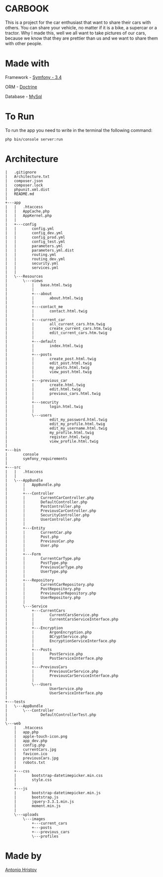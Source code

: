 CARBOOK
=========

This is a project for the car enthusiast that want to share their cars with others. 
You can share your vehicle, no matter if it is a bike, a supercar or a tractor. Why 
I made this, well we all want to take pictures of our cars, because we know that they 
are prettier than us and we want to share them with other people.

Made with
=========
Framework - [Symfony - 3.4](https://symfony.com/)

ORM - [Doctrine](https://www.doctrine-project.org/) 

Database - [MySql](https://www.mysql.com/)

To Run
=======
To run the app you need to write in the terminal the following command:

```php bin/console server:run```

Architecture
============
```
|   .gitignore
|   Architecture.txt
|   composer.json
|   composer.lock
|   phpunit.xml.dist
|   README.md
|   
+---app
|   |   .htaccess
|   |   AppCache.php
|   |   AppKernel.php
|   |   
|   +---config
|   |       config.yml
|   |       config_dev.yml
|   |       config_prod.yml
|   |       config_test.yml
|   |       parameters.yml
|   |       parameters.yml.dist
|   |       routing.yml
|   |       routing_dev.yml
|   |       security.yml
|   |       services.yml
|   |       
|   \---Resources
|       \---views
|           |   base.html.twig
|           |   
|           +---about
|           |       about.html.twig
|           |       
|           +---contact_me
|           |       contact.html.twig
|           |       
|           +---current_car
|           |       all_current_cars.htm.twig
|           |       create_current_cars.htm.twig
|           |       edit_current_cars.htm.twig
|           |       
|           +---default
|           |       index.html.twig
|           |       
|           +---posts
|           |       create_post.html.twig
|           |       edit_post.html.twig
|           |       my_posts.html.twig
|           |       view_post.html.twig
|           |       
|           +---previous_car
|           |       create.html.twig
|           |       edit.html.twig
|           |       previous_cars.html.twig
|           |       
|           +---security
|           |       login.html.twig
|           |       
|           \---users
|                   edit_my_password.html.twig
|                   edit_my_profile.html.twig
|                   edit_my_username.html.twig
|                   my_profile.html.twig
|                   register.html.twig
|                   view_profile.html.twig
|                   
+---bin
|       console
|       symfony_requirements
|       
+---src
|   |   .htaccess
|   |   
|   \---AppBundle
|       |   AppBundle.php
|       |   
|       +---Controller
|       |       CurrentCarController.php
|       |       DefaultController.php
|       |       PostController.php
|       |       PreviousCarController.php
|       |       SecurityController.php
|       |       UserController.php
|       |       
|       +---Entity
|       |       CurrentCar.php
|       |       Post.php
|       |       PreviousCar.php
|       |       User.php
|       |       
|       +---Form
|       |       CurrentCarType.php
|       |       PostType.php
|       |       PreviousCarType.php
|       |       UserType.php
|       |       
|       +---Repository
|       |       CurrentCarRepository.php
|       |       PostRepository.php
|       |       PreviousCarRepository.php
|       |       UserRepository.php
|       |       
|       \---Service
|           +---CurrentCars
|           |       CurrentCarsService.php
|           |       CurrentCarsServiceInterface.php
|           |       
|           +---Encryption
|           |       ArgonEncryption.php
|           |       BCryptService.php
|           |       EncryptionServiceInterface.php
|           |       
|           +---Posts
|           |       PostService.php
|           |       PostServiceInterface.php
|           |       
|           +---PreviousCars
|           |       PreviousCarService.php
|           |       PreviousCarServiceInterface.php
|           |       
|           \---Users
|                   UserService.php
|                   UserServiceInterface.php
|                   
+---tests
|   \---AppBundle
|       \---Controller
|               DefaultControllerTest.php
|               
\---web
    |   .htaccess
    |   app.php
    |   apple-touch-icon.png
    |   app_dev.php
    |   config.php
    |   currentCars.jpg
    |   favicon.ico
    |   previousCars.jpg
    |   robots.txt
    |   
    +---css
    |       bootstrap-datetimepicker.min.css
    |       style.css
    |       
    +---js
    |       bootstrap-datetimepicker.min.js
    |       bootstrap.js
    |       jquery-3.3.1.min.js
    |       moment.min.js
    |       
    \---uploads
        \---images
            +---current_cars    
            +---posts    
            +---previous_cars 
            \---profiles
```

Made by
=======
[Antonio Hristov](https://github.com/tonyhristov)
